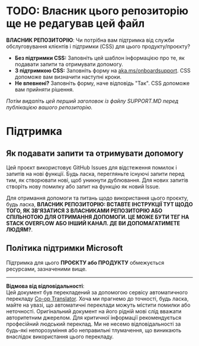 <!--
CO_OP_TRANSLATOR_METADATA:
{
  "original_hash": "b7244261ee19497082edf33bcce64717",
  "translation_date": "2025-09-30T07:42:05+00:00",
  "source_file": "SUPPORT.md",
  "language_code": "uk"
}
-->
# TODO: Власник цього репозиторію ще не редагував цей файл

**ВЛАСНИК РЕПОЗИТОРІЮ**: Чи потрібна вам підтримка від служби обслуговування клієнтів і підтримки (CSS) для цього продукту/проєкту?

- **Без підтримки CSS:** Заповніть цей шаблон інформацією про те, як подавати запити та отримувати допомогу.
- **З підтримкою CSS:** Заповніть форму на [aka.ms/onboardsupport](https://aka.ms/onboardsupport). CSS допоможе вам визначити наступні кроки.
- **Не впевнені?** Заповніть форму, наче відповідь "Так". CSS допоможе вам прийняти рішення.

*Потім видаліть цей перший заголовок із файлу SUPPORT.MD перед публікацією вашого репозиторію.*

# Підтримка

## Як подавати запити та отримувати допомогу  

Цей проєкт використовує GitHub Issues для відстеження помилок і запитів на нові функції. Будь ласка, перегляньте існуючі 
запити перед тим, як створювати нові, щоб уникнути дублювання. Для нових запитів створіть нову помилку або 
запит на функцію як новий Issue.

Для отримання допомоги та питань щодо використання цього проєкту, будь ласка, **ВЛАСНИК РЕПОЗИТОРІЮ: ВСТАВТЕ ІНСТРУКЦІЇ ТУТ 
ЩОДО ТОГО, ЯК ЗВ'ЯЗАТИСЯ З ВЛАСНИКАМИ РЕПОЗИТОРІЮ АБО СПІЛЬНОТОЮ ДЛЯ ОТРИМАННЯ ДОПОМОГИ. ЦЕ МОЖЕ БУТИ ТЕГ НА STACK OVERFLOW АБО ІНШИЙ
КАНАЛ. ДЕ ВИ ДОПОМАГАТИМЕТЕ ЛЮДЯМ?**.

## Політика підтримки Microsoft  

Підтримка для цього **ПРОЄКТУ або ПРОДУКТУ** обмежується ресурсами, зазначеними вище.

---

**Відмова від відповідальності**:  
Цей документ був перекладений за допомогою сервісу автоматичного перекладу [Co-op Translator](https://github.com/Azure/co-op-translator). Хоча ми прагнемо до точності, будь ласка, майте на увазі, що автоматичні переклади можуть містити помилки або неточності. Оригінальний документ на його рідній мові слід вважати авторитетним джерелом. Для критичної інформації рекомендується професійний людський переклад. Ми не несемо відповідальності за будь-які непорозуміння або неправильні тлумачення, що виникають внаслідок використання цього перекладу.